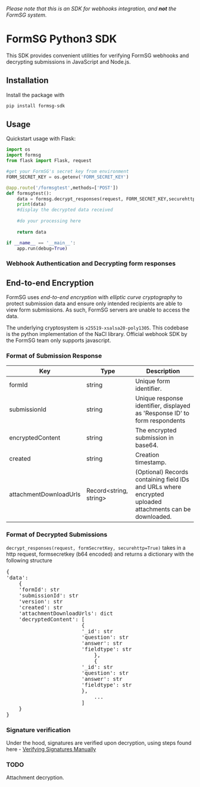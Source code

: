 _Please note that this is an SDK for webhooks integration, and_ **_not_** _the FormSG system._

# FormSG Python3 SDK

This SDK provides convenient utilities for verifying FormSG webhooks and decrypting submissions in JavaScript and Node.js.

## Installation
Install the package with

```bash
pip install formsg-sdk
```

## Usage
Quickstart usage with Flask:

```python
import os
import formsg
from flask import Flask, request

#get your FormSG's secret key from environment
FORM_SECRET_KEY = os.getenv('FORM_SECRET_KEY')

@app.route('/formsgtest',methods=['POST'])
def formsgtest():
    data = formsg.decrypt_responses(request, FORM_SECRET_KEY,securehttp=True)
    print(data)
	#display the decrypted data received
	
	#do your processing here
	
    return data

if __name__ == '__main__':
    app.run(debug=True)
```

### Webhook Authentication and Decrypting form responses

## End-to-end Encryption

FormSG uses _end-to-end encryption_ with _elliptic curve cryptography_ to protect submission data and ensure only intended recipients are able to view form submissions. As such, FormSG servers are unable to access the data.

The underlying cryptosystem is `x25519-xsalsa20-poly1305`. This codebase is the python implementation of the NaCl library. Official webhook SDK by the FormSG team only supports javascript.

### Format of Submission Response

| Key                    | Type                   | Description                                                                                              |
| ---------------------- | ---------------------- | -------------------------------------------------------------------------------------------------------- |
| formId                 | string                 | Unique form identifier.                                                                                  |
| submissionId           | string                 | Unique response identifier, displayed as 'Response ID' to form respondents                               |
| encryptedContent       | string                 | The encrypted submission in base64.                                                                      |
| created                | string                 | Creation timestamp.                                                                                      |
| attachmentDownloadUrls | Record<string, string> | (Optional) Records containing field IDs and URLs where encrypted uploaded attachments can be downloaded. |

### Format of Decrypted Submissions

`decrypt_responses(request, formSecretKey, securehttp=True)`
takes in a http request, formsecretkey (b64 encoded) and returns a dictionary with the following structure

<pre>
{
'data': 
    {
    'formId': str
    'submissionId': str
    'version': str
    'created': str
    'attachmentDownloadUrls': dict
    'decryptedContent': [   
                        {
                        '_id': str
                        'question': str
                        'answer': str
                        'fieldtype': str
                            },
                            {
                        '_id': str
                        'question': str
                        'answer': str
                        'fieldtype': str
                        },
                            ...
                        ]
    }
}
</pre>

### Signature verification

Under the hood, signatures are verified upon decryption, using steps found here - [Verifying Signatures Manually](https://github.com/opengovsg/formsg-javascript-sdk#verifying-signatures-manually)

### TODO
Attachment decryption.
